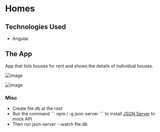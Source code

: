 # Homes

## Technologies Used
* Angular

## The App
App that lists houses for rent and shows the details of individual houses.

![image](https://github.com/younnes-chebli/homes/assets/106768273/3f541693-08f8-4ce1-85dd-59ec9e3d84c1)

![image](https://github.com/younnes-chebli/homes/assets/106768273/870e6184-00b6-4e50-a46d-f6c3176e3f8e)

### Misc
* Create file.db at the root
* Run the command ´´´ npm i -g json-server ´´´ to install [JSON Server](https://www.npmjs.com/package/json-server) to mock API
* Then run json-server --watch file.db